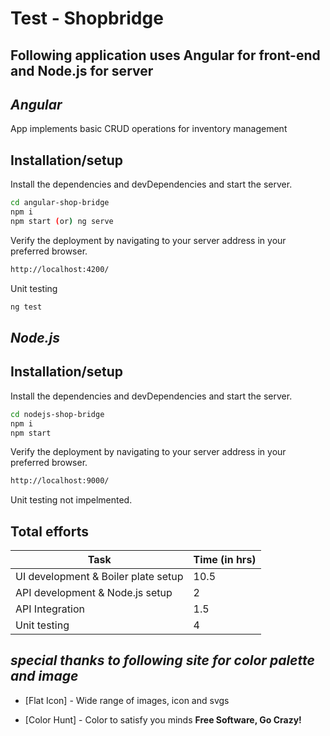 # Test - Shopbridge
## Following application uses Angular for front-end and Node.js for server
## _Angular_
App implements basic CRUD operations for inventory management 
## Installation/setup
Install the dependencies and devDependencies and start the server.
```sh
cd angular-shop-bridge
npm i
npm start (or) ng serve
```
Verify the deployment by navigating to your server address in
your preferred browser.

```sh
http://localhost:4200/
```
Unit testing
```sh
ng test
```
## _Node.js_
## Installation/setup
Install the dependencies and devDependencies and start the server.
```sh
cd nodejs-shop-bridge
npm i
npm start
```
Verify the deployment by navigating to your server address in
your preferred browser.

```sh
http://localhost:9000/
```
Unit testing not impelmented.


## Total efforts

| Task | Time (in hrs) |
| ------ | ------ |
| UI development & Boiler plate setup | 10.5 |
| API development & Node.js setup | 2 |
| API Integration | 1.5 |
| Unit testing | 4 |


## _special thanks to following site for color palette and image_
- [Flat Icon] - Wide range of images, icon and svgs
- [Color Hunt] - Color to satisfy you minds
**Free Software, Go Crazy!**

   [flaticon]: <https://www.flaticon.com/>
   [colorpalette]: <https://colorhunt.co//>
